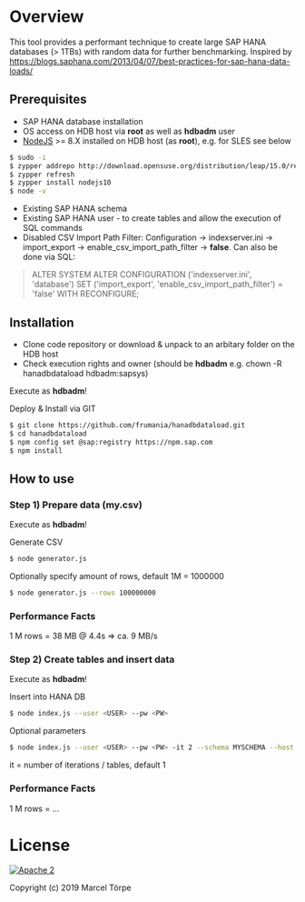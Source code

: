 # Overview

This tool provides a performant technique to create large SAP HANA databases (> 1TBs) with random data for further benchmarking.
Inspired by https://blogs.saphana.com/2013/04/07/best-practices-for-sap-hana-data-loads/

## Prerequisites

* SAP HANA database installation
* OS access on HDB host via **root** as well as **hdbadm** user
* [NodeJS](https://nodejs.org) >= 8.X installed on HDB host (as **root**), e.g. for SLES see below
```bash
$ sudo -i
$ zypper addrepo http://download.opensuse.org/distribution/leap/15.0/repo/oss/ node10
$ zypper refresh
$ zypper install nodejs10
$ node -v
```
* Existing SAP HANA schema
* Existing SAP HANA user - to create tables and allow the execution of SQL commands
* Disabled CSV Import Path Filter: Configuration -> indexserver.ini -> import_export -> enable_csv_import_path_filter -> **false**. Can also be done via SQL:
> ALTER SYSTEM
> ALTER CONFIGURATION ('indexserver.ini', 'database')
> SET ('import_export', 'enable_csv_import_path_filter') = 'false'
> WITH RECONFIGURE;

## Installation

* Clone code repository or download & unpack to an arbitary folder on the HDB host
* Check execution rights and owner (should be **hdbadm** e.g. chown -R hanadbdataload hdbadm:sapsys)

Execute as **hdbadm**!

Deploy & Install via GIT
```bash
$ git clone https://github.com/frumania/hanadbdataload.git
$ cd hanadbdataload
$ npm config set @sap:registry https://npm.sap.com
$ npm install
```

## How to use

### Step 1) Prepare data (my.csv)

Execute as **hdbadm**!

Generate CSV
```bash
$ node generator.js
```

Optionally specify amount of rows, default 1M = 1000000
```bash
$ node generator.js --rows 100000000
```

### Performance Facts

1 M rows = 38 MB @ 4.4s => ca. 9 MB/s

### Step 2) Create tables and insert data

Execute as **hdbadm**!

Insert into HANA DB
```bash
$ node index.js --user <USER> --pw <PW>
```

Optional parameters
```bash
$ node index.js --user <USER> --pw <PW> -it 2 --schema MYSCHEMA --host localhost --port 30015 --db HDB --tablePrefix GEN
```

it = number of iterations / tables, default 1

### Performance Facts

1 M rows = ...

# License

[![Apache 2](https://img.shields.io/badge/license-Apache%202-blue.svg)](./LICENSE.txt)

Copyright (c) 2019 Marcel Törpe